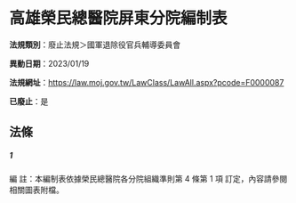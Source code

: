 # 高雄榮民總醫院屏東分院編制表

**法規類別**：廢止法規＞國軍退除役官兵輔導委員會

**異動日期**：2023/01/19  

**法規網址**：https://law.moj.gov.tw/LawClass/LawAll.aspx?pcode=F0000087

**已廢止**：是



## 法條
##### 1
編      註：本編制表依據榮民總醫院各分院組織準則第 4  條第 1  項
            訂定，內容請參閱相關圖表附檔。



